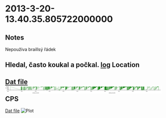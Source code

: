2013-3-20-13.40.35.805722000000
==========

Notes
-----
Nepouživa braillsý řádek

Hledal,
často koukal a počkal.
[log](log)
Location
---------
[Dat file](Location.dat)
![Plot](Location.png)
CPS
---------
[Dat file](CPS.dat)
![Plot](CPS.png)
